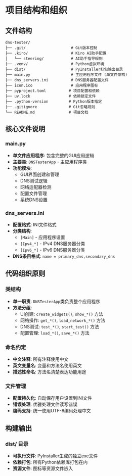 # 项目结构和组织

## 文件结构

```
dns-tester/
├── .git/                    # Git版本控制
├── .kiro/                   # Kiro AI助手配置
│   └── steering/            # AI助手指导规则
├── .venv/                   # Python虚拟环境
├── dist/                    # PyInstaller打包输出目录
├── main.py                  # 主应用程序文件 (单文件架构)
├── dns_servers.ini          # DNS服务器配置文件
├── icon.ico                 # 应用程序图标
├── pyproject.toml          # 项目配置和依赖
├── uv.lock                 # 依赖锁定文件
├── .python-version         # Python版本指定
├── .gitignore              # Git忽略规则
└── README.md               # 项目文档
```

## 核心文件说明

### main.py
- **单文件应用程序**: 包含完整的GUI应用逻辑
- **主要类**: `DNSTesterApp` - 主应用程序类
- **功能模块**:
  - GUI界面创建和管理
  - DNS测试逻辑
  - 网络适配器检测
  - 配置文件管理
  - 系统DNS设置

### dns_servers.ini
- **配置格式**: INI文件格式
- **分类结构**: 
  - `[Main]` - 应用程序设置
  - `[Ipv4_*]` - IPv4 DNS服务器分类
  - `[Ipv6_*]` - IPv6 DNS服务器分类
- **DNS条目格式**: `name = primary_dns,secondary_dns`

## 代码组织原则

### 类结构
- **单一职责**: `DNSTesterApp`类负责整个应用程序
- **方法分组**:
  - UI创建: `create_widgets()`, `show_*()` 方法
  - 网络操作: `get_*()`, `load_network_*()` 方法  
  - DNS测试: `test_*()`, `start_test()` 方法
  - 配置管理: `load_*()`, `save_*()` 方法

### 命名约定
- **中文注释**: 所有注释使用中文
- **英文变量名**: 变量和方法名使用英文
- **描述性命名**: 方法名清楚表达功能用途

### 文件管理
- **配置持久化**: 自动保存用户设置到INI文件
- **错误处理**: 优雅处理文件读写错误
- **编码支持**: 统一使用UTF-8编码处理中文

## 构建输出

### dist/ 目录
- **可执行文件**: PyInstaller生成的独立exe文件
- **依赖打包**: 所有Python依赖库打包在内
- **资源文件**: 图标等资源文件嵌入